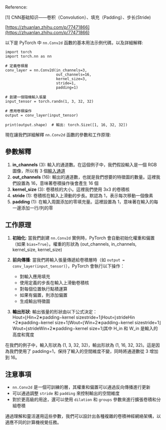 
Reference:

[1] CNN基础知识——卷积（Convolution）、填充（Padding）、步长(Stride)

[https://zhuanlan.zhihu.com/p/77471866](https://zhuanlan.zhihu.com/p/77471866)


以下是 PyTorch 中 `nn.Conv2d` 函數的基本用法示例代碼，以及詳細解釋:
```
import torch
import torch.nn as nn

# 定義卷積層
conv_layer = nn.Conv2d(in_channels=3, 
                       out_channels=16, 
                       kernel_size=3, 
                       stride=1, 
                       padding=1)

# 創建一個隨機輸入張量
input_tensor = torch.randn(1, 3, 32, 32)

# 應用卷積操作
output = conv_layer(input_tensor)

print(output.shape)  # 輸出: torch.Size([1, 16, 32, 32])
```
現在讓我們詳細解釋 `nn.Conv2d` 函數的參數和工作原理:

## 參數解釋

1. **in_channels** (3): 輸入的通道數。在這個例子中，我們假設輸入是一個 RGB 圖像，所以有 3 個[輸入通道](https://pytorch.org/docs/stable/generated/torch.nn.Conv2d.html?highlight=conv2d)
2. **out_channels** (16): 輸出的通道數，也就是我們想要的特徵圖的數量。這裡我們設置為 16，意味著卷積操作後會產生 16 個
3. **kernel_size** (3): 卷積核的大小。這裡我們使用 3x3 的卷積核
4. **stride** (1): 卷積核在輸入上滑動的步長。默認為 1，表示每次移動一個像素
5. **padding** (1): 在輸入周圍添加的零填充量。這裡設置為 1，意味著在輸入的每一邊添加一行/列的零
## 工作原理

1. **初始化**: 當我們創建 `nn.Conv2d` 實例時，PyTorch 會自動初始化權重和偏置（如果 `bias=True`）。權重的形狀為 (out_channels, in_channels, kernel_size, kernel_size)
2. **前向傳播**: 當我們將輸入張量傳遞給卷積層時（如 `output = conv_layer(input_tensor)`），PyTorch 會執行以下操作：
    
    - 對輸入應用填充
    - 使用定義的步長在輸入上滑動卷積核
    - 對每個位置執行點積運算
    - 如果有偏置，則添加偏置
    - 生成輸出特徵圖
    
3. **輸出形狀**: 輸出張量的形狀由以下公式決定：Hout=⌊Hin+2∗padding−kernel sizestride+1⌋Hout​=⌊strideHin​+2∗padding−kernel size​+1⌋Wout=⌊Win+2∗padding−kernel sizestride+1⌋Wout​=⌊strideWin​+2∗padding−kernel size​+1⌋其中 H_in 和 W_in 是輸入的高度和寬度

在我們的例子中，輸入形狀為 (1, 3, 32, 32)，輸出形狀為 (1, 16, 32, 32)。這是因為我們使用了 padding=1，保持了輸入的空間維度不變，同時將通道數從 3 增加到 16。

## 注意事項

- `nn.Conv2d` 是一個可訓練的層，其權重和偏置可以通過反向傳播進行更新
- 可以通過調整 `stride` 和 `padding` 來控制輸出的空間維度
- 對於更高級的用途，還可以使用 `dilation` 和 `groups` 參數來進行擴張卷積和分組卷積

通過理解和靈活運用這些參數，我們可以設計出各種複雜的卷積神經網絡架構，以適應不同的計算機視覺任務。